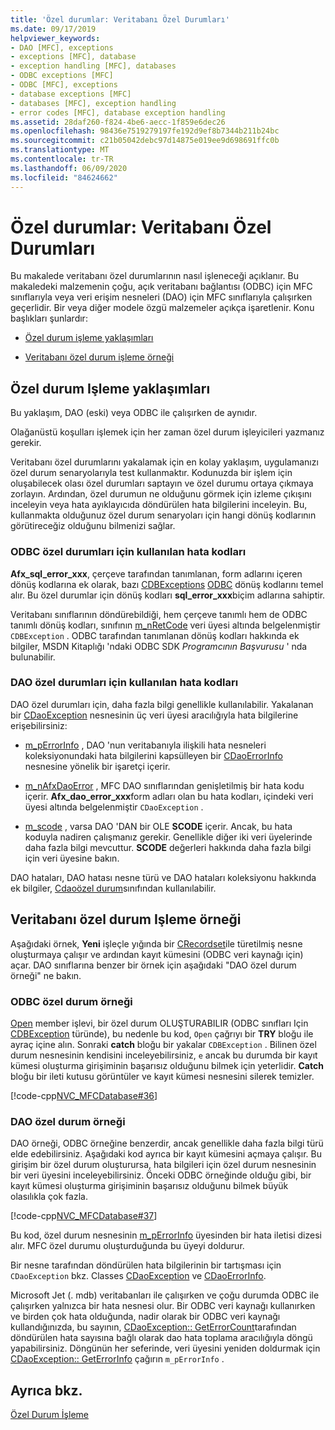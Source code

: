 ```yaml
---
title: 'Özel durumlar: Veritabanı Özel Durumları'
ms.date: 09/17/2019
helpviewer_keywords:
- DAO [MFC], exceptions
- exceptions [MFC], database
- exception handling [MFC], databases
- ODBC exceptions [MFC]
- ODBC [MFC], exceptions
- database exceptions [MFC]
- databases [MFC], exception handling
- error codes [MFC], database exception handling
ms.assetid: 28daf260-f824-4be6-aecc-1f859e6dec26
ms.openlocfilehash: 98436e7519279197fe192d9ef8b7344b211b24bc
ms.sourcegitcommit: c21b05042debc97d14875e019ee9d698691ffc0b
ms.translationtype: MT
ms.contentlocale: tr-TR
ms.lasthandoff: 06/09/2020
ms.locfileid: "84624662"
---
```

# <a name="exceptions-database-exceptions"></a>Özel durumlar: Veritabanı Özel Durumları

Bu makalede veritabanı özel durumlarının nasıl işleneceği açıklanır. Bu makaledeki malzemenin çoğu, açık veritabanı bağlantısı (ODBC) için MFC sınıflarıyla veya veri erişim nesneleri (DAO) için MFC sınıflarıyla çalışırken geçerlidir. Bir veya diğer modele özgü malzemeler açıkça işaretlenir. Konu başlıkları şunlardır:

- [Özel durum işleme yaklaşımları](#_core_approaches_to_exception_handling)

- [Veritabanı özel durum işleme örneği](#_core_a_database_exception.2d.handling_example)

## <a name="approaches-to-exception-handling"></a><a name="_core_approaches_to_exception_handling"></a>Özel durum Işleme yaklaşımları

Bu yaklaşım, DAO (eski) veya ODBC ile çalışırken de aynıdır.

Olağanüstü koşulları işlemek için her zaman özel durum işleyicileri yazmanız gerekir.

Veritabanı özel durumlarını yakalamak için en kolay yaklaşım, uygulamanızı özel durum senaryolarıyla test kullanmaktır. Kodunuzda bir işlem için oluşabilecek olası özel durumları saptayın ve özel durumu ortaya çıkmaya zorlayın. Ardından, özel durumun ne olduğunu görmek için izleme çıkışını inceleyin veya hata ayıklayıcıda döndürülen hata bilgilerini inceleyin. Bu, kullanmakta olduğunuz özel durum senaryoları için hangi dönüş kodlarının görütireceğiz olduğunu bilmenizi sağlar.

### <a name="error-codes-used-for-odbc-exceptions"></a>ODBC özel durumları için kullanılan hata kodları

**Afx_sql_error_xxx**, çerçeve tarafından tanımlanan, form adlarını içeren dönüş kodlarına ek olarak, bazı [CDBExceptions](reference/cdbexception-class.md) [ODBC](../data/odbc/odbc-basics.md) dönüş kodlarını temel alır. Bu özel durumlar için dönüş kodları **sql_error_xxx**biçim adlarına sahiptir.

Veritabanı sınıflarının döndürebildiği, hem çerçeve tanımlı hem de ODBC tanımlı dönüş kodları, sınıfının [m_nRetCode](reference/cdbexception-class.md#m_nretcode) veri üyesi altında belgelenmiştir `CDBException` . ODBC tarafından tanımlanan dönüş kodları hakkında ek bilgiler, MSDN Kitaplığı 'ndaki ODBC SDK *Programcının Başvurusu* ' nda bulunabilir.

### <a name="error-codes-used-for-dao-exceptions"></a>DAO özel durumları için kullanılan hata kodları

DAO özel durumları için, daha fazla bilgi genellikle kullanılabilir. Yakalanan bir [CDaoException](reference/cdaoexception-class.md) nesnesinin üç veri üyesi aracılığıyla hata bilgilerine erişebilirsiniz:

- [m_pErrorInfo](reference/cdaoexception-class.md#m_perrorinfo) , DAO 'nun veritabanıyla ilişkili hata nesneleri koleksiyonundaki hata bilgilerini kapsülleyen bir [CDaoErrorInfo](reference/cdaoerrorinfo-structure.md) nesnesine yönelik bir işaretçi içerir.

- [m_nAfxDaoError](reference/cdaoexception-class.md#m_nafxdaoerror) , MFC DAO sınıflarından genişletilmiş bir hata kodu içerir. **Afx_dao_error_xxx**form adları olan bu hata kodları, içindeki veri üyesi altında belgelenmiştir `CDaoException` .

- [m_scode](reference/cdaoexception-class.md#m_scode) , varsa DAO 'DAN bir OLE **SCODE** içerir. Ancak, bu hata koduyla nadiren çalışmanız gerekir. Genellikle diğer iki veri üyelerinde daha fazla bilgi mevcuttur. **SCODE** değerleri hakkında daha fazla bilgi için veri üyesine bakın.

DAO hataları, DAO hatası nesne türü ve DAO hataları koleksiyonu hakkında ek bilgiler, [Cdaoözel durum](reference/cdaoexception-class.md)sınıfından kullanılabilir.

## <a name="a-database-exception-handling-example"></a><a name="_core_a_database_exception.2d.handling_example"></a>Veritabanı özel durum Işleme örneği

Aşağıdaki örnek, **Yeni** işleçle yığında bir [CRecordset](reference/crecordset-class.md)ile türetilmiş nesne oluşturmaya çalışır ve ardından kayıt kümesini (ODBC veri kaynağı için) açar. DAO sınıflarına benzer bir örnek için aşağıdaki "DAO özel durum örneği" ne bakın.

### <a name="odbc-exception-example"></a>ODBC özel durum örneği

[Open](reference/crecordset-class.md#open) member işlevi, bir özel durum OLUŞTURABILIR (ODBC sınıfları Için [CDBException](reference/cdbexception-class.md) türünde), bu nedenle bu kod, `Open` çağrıyı bir **TRY** bloğu ile ayraç içine alın. Sonraki **catch** bloğu bir yakalar `CDBException` . Bilinen özel durum nesnesinin kendisini inceleyebilirsiniz, `e` ancak bu durumda bir kayıt kümesi oluşturma girişiminin başarısız olduğunu bilmek için yeterlidir. **Catch** bloğu bir ileti kutusu görüntüler ve kayıt kümesi nesnesini silerek temizler.

[!code-cpp[NVC_MFCDatabase#36](codesnippet/cpp/exceptions-database-exceptions_1.cpp)]

### <a name="dao-exception-example"></a>DAO özel durum örneği

DAO örneği, ODBC örneğine benzerdir, ancak genellikle daha fazla bilgi türü elde edebilirsiniz. Aşağıdaki kod ayrıca bir kayıt kümesini açmaya çalışır. Bu girişim bir özel durum oluşturursa, hata bilgileri için özel durum nesnesinin bir veri üyesini inceleyebilirsiniz. Önceki ODBC örneğinde olduğu gibi, bir kayıt kümesi oluşturma girişiminin başarısız olduğunu bilmek büyük olasılıkla çok fazla.

[!code-cpp[NVC_MFCDatabase#37](codesnippet/cpp/exceptions-database-exceptions_2.cpp)]

Bu kod, özel durum nesnesinin [m_pErrorInfo](reference/cdaoexception-class.md#m_perrorinfo) üyesinden bir hata iletisi dizesi alır. MFC özel durumu oluşturduğunda bu üyeyi doldurur.

Bir nesne tarafından döndürülen hata bilgilerinin bir tartışması için `CDaoException` bkz. Classes [CDaoException](reference/cdaoexception-class.md) ve [CDaoErrorInfo](reference/cdaoerrorinfo-structure.md).

Microsoft Jet (. mdb) veritabanları ile çalışırken ve çoğu durumda ODBC ile çalışırken yalnızca bir hata nesnesi olur. Bir ODBC veri kaynağı kullanırken ve birden çok hata olduğunda, nadir olarak bir ODBC veri kaynağı kullandığınızda, bu sayının, [CDaoException:: GetErrorCount](reference/cdaoexception-class.md#geterrorcount)tarafından döndürülen hata sayısına bağlı olarak dao hata toplama aracılığıyla döngü yapabilirsiniz. Döngünün her seferinde, veri üyesini yeniden doldurmak için [CDaoException:: GetErrorInfo](reference/cdaoexception-class.md#geterrorinfo) çağırın `m_pErrorInfo` .

## <a name="see-also"></a>Ayrıca bkz.

[Özel Durum İşleme](exception-handling-in-mfc.md)
